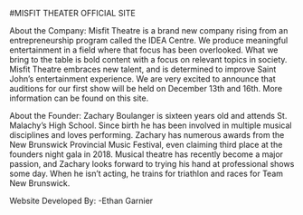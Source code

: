 #MISFIT THEATER OFFICIAL SITE

About the Company:
Misfit Theatre is a brand new company rising from an entrepreneurship program called the IDEA Centre. We produce meaningful entertainment in a field where that focus has been overlooked. What we bring to the table is bold content with a focus on relevant topics in society. Misfit Theatre embraces new talent, and is determined to improve Saint John’s entertainment experience. We are very excited to announce that auditions for our first show will be held on December 13th and 16th. More information can be found on this site. 

About the Founder:
Zachary Boulanger is sixteen years old and attends St. Malachy’s High School. Since birth he has been involved in multiple musical disciplines and loves performing. Zachary has numerous awards from the New Brunswick Provincial Music Festival, even claiming third place at the founders night gala in 2018. Musical theatre has recently become a major passion, and Zachary looks forward to trying his hand at professional shows some day. When he isn’t acting, he trains for triathlon and races for Team New Brunswick. 

Website Developed By:
-Ethan Garnier
